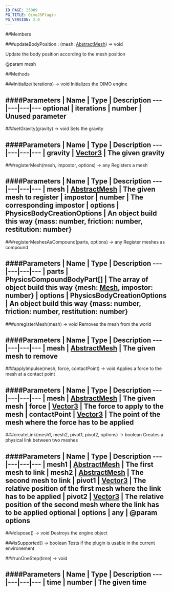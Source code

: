 ```yaml
---
ID_PAGE: 25009
PG_TITLE: OimoJSPlugin
PG_VERSION: 2.0
---
```






##Members

###updateBodyPosition : (mesh: [AbstractMesh](/classes/AbstractMesh)) =&gt; void


Update the body position according to the mesh position

@param mesh



##Methods

###initialize(iterations) &rarr; void
Initializes the OIMO engine





####Parameters
 | Name | Type | Description
---|---|---|---
optional | iterations | number | Unused parameter
---

###setGravity(gravity) &rarr; void
Sets the gravity





####Parameters
 | Name | Type | Description
---|---|---|---
 | gravity | [Vector3](/classes/Vector3) | The given gravity
---

###registerMesh(mesh, impostor, options) &rarr; any
Registers a mesh





####Parameters
 | Name | Type | Description
---|---|---|---
 | mesh | [AbstractMesh](/classes/AbstractMesh) | The given mesh to register
 | impostor | number | The corresponding impostor
 | options | PhysicsBodyCreationOptions | An object build this way {mass: number, friction: number, restitution: number}
---

###registerMeshesAsCompound(parts, options) &rarr; any
Register meshes as compound





####Parameters
 | Name | Type | Description
---|---|---|---
 | parts | PhysicsCompoundBodyPart[] | The array of object build this way {mesh: [Mesh](/classes/Mesh), impostor: number}
 | options | PhysicsBodyCreationOptions | An object build this way {mass: number, friction: number, restitution: number}
---

###unregisterMesh(mesh) &rarr; void
Removes the mesh from the world





####Parameters
 | Name | Type | Description
---|---|---|---
 | mesh | [AbstractMesh](/classes/AbstractMesh) | The given mesh to remove
---

###applyImpulse(mesh, force, contactPoint) &rarr; void
Applies a force to the mesh at a contact point





####Parameters
 | Name | Type | Description
---|---|---|---
 | mesh | [AbstractMesh](/classes/AbstractMesh) | The given mesh
 | force | [Vector3](/classes/Vector3) | The force to apply to the mesh
 | contactPoint | [Vector3](/classes/Vector3) | The point of the mesh where the force has to be applied
---

###createLink(mesh1, mesh2, pivot1, pivot2, options) &rarr; boolean
Creates a physical link between two meshes





####Parameters
 | Name | Type | Description
---|---|---|---
 | mesh1 | [AbstractMesh](/classes/AbstractMesh) | The first mesh to link
 | mesh2 | [AbstractMesh](/classes/AbstractMesh) | The second mesh to link
 | pivot1 | [Vector3](/classes/Vector3) | The relative position of the first mesh where the link has to be applied
 | pivot2 | [Vector3](/classes/Vector3) | The relative position of the second mesh where the link has to be applied
optional | options | any | @param options
---

###dispose() &rarr; void
Destroys the engine object






###isSupported() &rarr; boolean
Tests if the plugin is usable in the current environement






###runOneStep(time) &rarr; void

####Parameters
 | Name | Type | Description
---|---|---|---
 | time | number | The given time
---
